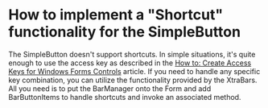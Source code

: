 # How to implement a "Shortcut" functionality for the SimpleButton


<p>The SimpleButton doesn't support shortcuts. In simple situations, it's quite enough to use the access key as described in the <a href="http://msdn.microsoft.com/en-us/library/az5a73z1.aspx">How to: Create Access Keys for Windows Forms Controls</a> article. If you need to handle any specific key combination, you can utilize the functionality provided by the XtraBars. All you need is to put the BarManager onto the Form and add BarButtonItems to handle shortcuts and invoke an associated method.</p>

<br/>


